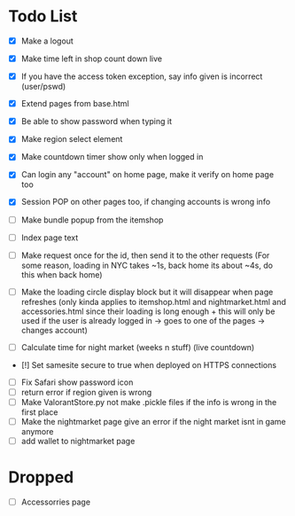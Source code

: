 # Todo List

- [x] Make a logout
- [x] Make time left in shop count down live
- [x] If you have the access token exception, say info given is incorrect (user/pswd)
- [x] Extend pages from base.html
- [x] Be able to show password when typing it
- [x] Make region select element
- [x] Make countdown timer show only when logged in
- [x] Can login any "account" on home page, make it verify on home page too
- [x] Session POP on other pages too, if changing accounts is wrong info

- [ ] Make bundle popup from the itemshop
- [ ] Index page text
- [ ] Make request once for the id, then send it to the other requests (For some reason, loading in NYC takes ~1s, back home its about ~4s, do this when back home)
- [ ] Make the loading circle display block but it will disappear when page refreshes (only kinda applies to itemshop.html and nightmarket.html and accessories.html since their loading is long enough + this will only be used if the user is already logged in -> goes to one of the pages -> changes account)
- [ ] Calculate time for night market (weeks n stuff) (live countdown) 
- [!] Set samesite secure to true when deployed on HTTPS connections
- [ ] Fix Safari show password icon
- [ ] return error if region given is wrong
- [ ] Make ValorantStore.py not make .pickle files if the info is wrong in the first place
- [ ] Make the nightmarket page give an error if the night market isnt in game anymore
- [ ] add wallet to nightmarket page

# Dropped

- [ ] Accessorries page